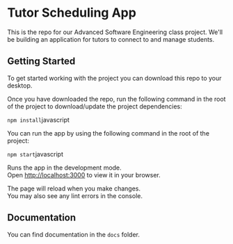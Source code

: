 # Tutor Scheduling App
This is the repo for our Advanced Software Engineering class project. We'll be building an application for tutors to connect to and manage students.

## Getting Started
To get started working with the project you can download this repo to your desktop.

Once you have downloaded the repo, run the following command in the root of the project to download/update the project dependencies:

```npm install```javascript

You can run the app by using the following command in the root of the project:

```npm start```javascript

Runs the app in the development mode.\
Open [http://localhost:3000](http://localhost:3000) to view it in your browser.

The page will reload when you make changes.\
You may also see any lint errors in the console.

## Documentation

You can find documentation in the `docs` folder.
